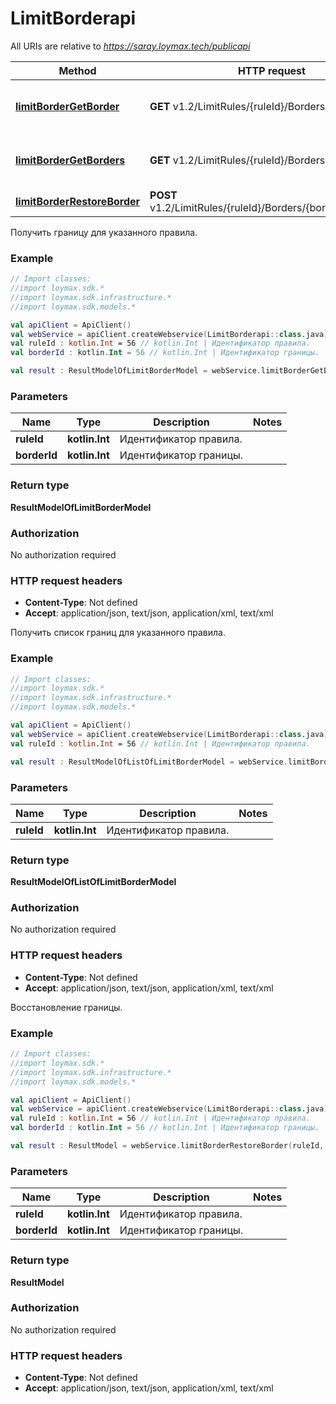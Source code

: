 # LimitBorderapi

All URIs are relative to *https://saray.loymax.tech/publicapi*

Method | HTTP request | Description
------------- | ------------- | -------------
[**limitBorderGetBorder**](LimitBorderapi.md#limitBorderGetBorder) | **GET** v1.2/LimitRules/{ruleId}/Borders/{borderId} | Получить границу для указанного правила.
[**limitBorderGetBorders**](LimitBorderapi.md#limitBorderGetBorders) | **GET** v1.2/LimitRules/{ruleId}/Borders | Получить список границ для указанного правила.
[**limitBorderRestoreBorder**](LimitBorderapi.md#limitBorderRestoreBorder) | **POST** v1.2/LimitRules/{ruleId}/Borders/{borderId}/Restore | Восстановление границы.



Получить границу для указанного правила.

### Example
```kotlin
// Import classes:
//import loymax.sdk.*
//import loymax.sdk.infrastructure.*
//import loymax.sdk.models.*

val apiClient = ApiClient()
val webService = apiClient.createWebservice(LimitBorderapi::class.java)
val ruleId : kotlin.Int = 56 // kotlin.Int | Идентификатор правила.
val borderId : kotlin.Int = 56 // kotlin.Int | Идентификатор границы.

val result : ResultModelOfLimitBorderModel = webService.limitBorderGetBorder(ruleId, borderId)
```

### Parameters

Name | Type | Description  | Notes
------------- | ------------- | ------------- | -------------
 **ruleId** | **kotlin.Int**| Идентификатор правила. |
 **borderId** | **kotlin.Int**| Идентификатор границы. |

### Return type

**ResultModelOfLimitBorderModel**

### Authorization

No authorization required

### HTTP request headers

 - **Content-Type**: Not defined
 - **Accept**: application/json, text/json, application/xml, text/xml


Получить список границ для указанного правила.

### Example
```kotlin
// Import classes:
//import loymax.sdk.*
//import loymax.sdk.infrastructure.*
//import loymax.sdk.models.*

val apiClient = ApiClient()
val webService = apiClient.createWebservice(LimitBorderapi::class.java)
val ruleId : kotlin.Int = 56 // kotlin.Int | Идентификатор правила.

val result : ResultModelOfListOfLimitBorderModel = webService.limitBorderGetBorders(ruleId)
```

### Parameters

Name | Type | Description  | Notes
------------- | ------------- | ------------- | -------------
 **ruleId** | **kotlin.Int**| Идентификатор правила. |

### Return type

**ResultModelOfListOfLimitBorderModel**

### Authorization

No authorization required

### HTTP request headers

 - **Content-Type**: Not defined
 - **Accept**: application/json, text/json, application/xml, text/xml


Восстановление границы.

### Example
```kotlin
// Import classes:
//import loymax.sdk.*
//import loymax.sdk.infrastructure.*
//import loymax.sdk.models.*

val apiClient = ApiClient()
val webService = apiClient.createWebservice(LimitBorderapi::class.java)
val ruleId : kotlin.Int = 56 // kotlin.Int | Идентификатор правила.
val borderId : kotlin.Int = 56 // kotlin.Int | Идентификатор границы.

val result : ResultModel = webService.limitBorderRestoreBorder(ruleId, borderId)
```

### Parameters

Name | Type | Description  | Notes
------------- | ------------- | ------------- | -------------
 **ruleId** | **kotlin.Int**| Идентификатор правила. |
 **borderId** | **kotlin.Int**| Идентификатор границы. |

### Return type

**ResultModel**

### Authorization

No authorization required

### HTTP request headers

 - **Content-Type**: Not defined
 - **Accept**: application/json, text/json, application/xml, text/xml

